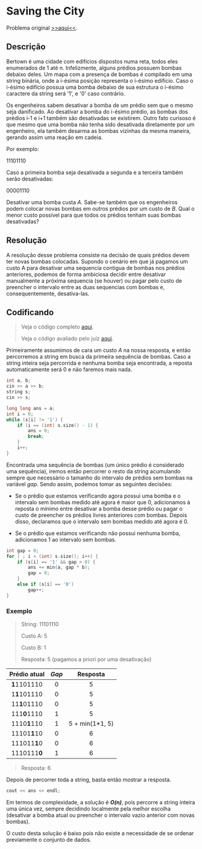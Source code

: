 # Saving the City

Problema original [>>aqui<<](https://codeforces.com/contest/1443/problem/B).

## Descrição

Bertown é uma cidade com edifícios dispostos numa reta, todos eles enumerados de 1 até n. Infelizmente, alguns prédios possuem bombas debaixo deles. Um mapa com a presença de bombas é compilado em uma string binária, onde a i-ésima posição representa o i-ésimo edifício. Caso o i-ésimo edifício possua uma bomba debaixo de sua estrutura o i-ésimo caractere da string será '1', e '0' caso contrário.

Os engenheiros sabem desativar a bomba de um prédio sem que o mesmo seja danificado. Ao desativar a bomba do i-ésimo prédio, as bombas dos prédios i-1 e i+1 também são desativadas se existirem. Outro fato curisoso é que mesmo que uma bomba não tenha sido desativada diretamente por um engenheiro, ela também desarma as bombas vizinhas da mesma maneira, gerando assim uma reação em cadeia.

Por exemplo:

11101110

Caso a primeira bomba seja desativada a segunda e a terceira também serão desativadas:

00001110

Desativar uma bomba custa _A_. Sabe-se também que os engenheiros podem colocar novas bombas em outros prédios por um custo de _B_.
Qual o menor custo possível para que todos os prédios tenham suas bombas desativadas?

## Resolução

A resolução desse problema consiste na decisão de quais prédios devem ter novas bombas colocadas. Supondo o cenário em que já pagamos um custo A para desativar uma sequencia contigua de bombas nos prédios anteriores, podemos de forma ambiciosa decidir entre desativar manualmente a próxima sequencia (se houver) ou pagar pelo custo de preencher o intervalo entre as duas sequencias com bombas e, consequentemente, desativa-las.

## Codificando

> Veja o código completo [aqui](1443B.cpp).
>
> Veja o código avaliado pelo juíz [aqui](https://codeforces.com/contest/1443/submission/110773481).

Primeiramente assumimos de cara um custo _A_ na nossa resposta, e então percorremos a string em busca da primeira sequência de bombas. Caso a string inteira seja percorrida e nenhuma bomba seja encontrada, a reposta automaticamente será 0 e não faremos mais nada.

```c++
int a, b;
cin >> a >> b;
string s;
cin >> s;

long long ans = a;
int i = 0;
while (s[i] != '1') {
    if (i == (int) s.size() - 1) {
        ans = 0;
        break;
    }
    i++; 
}
```

Encontrada uma sequência de bombas (um único prédio é considerado uma sequência), iremos então percorrer o resto da string acumulando sempre que necessário o tamanho do intervalo de prédios sem bombas na variável _gap_. Sendo assim, podemos tomar as seguintes decisões:

- Se o prédio que estamos verificando agora possui uma bomba e o intervalo sem bombas medido até agora é maior que 0, adicionamos à reposta o mínimo entre desativar a bomba desse prédio ou pagar o custo de preencher os prédios livres anteriores com bombas. Depois disso, declaramos que o intervalo sem bombas medido até agora é 0.

- Se o prédio que estamos verificando não possui nenhuma bomba, adicionamos 1 ao intervalo sem bombas.

```c++
int gap = 0;
for ( ; i < (int) s.size(); i++) {
    if (s[i] == '1' && gap > 0) {
        ans += min(a, gap * b);
        gap = 0;
    }
    else if (s[i] == '0')
        gap++;
}
```

### Exemplo

> String: 11101110
>
> Custo A: 5
>
> Custo B: 1
>
> Resposta: 5 (pagamos a priori por uma desativação)

| Prédio atual | _Gap_ | Resposta |
| :-: | :-: | :-: |
| **1**1101110 | 0 | 5 |
| 1**1**101110 | 0 | 5 |
| 11**1**01110 | 0 | 5 |
| 111**0**1110 | 1 | 5 |
| 1110**1**110 | 1 | 5 + min(1*1, 5) |
| 11101**1**10 | 0 | 6 |
| 111011**1**0 | 0 | 6 |
| 1110111**0** | 1 | 6 |

> Resposta: 6

Depois de percorrer toda a string, basta então mostrar a resposta.

```c++
cout << ans << endl;
```

Em termos de complexidade, a solução é ***O(n)***, pois percorre a string inteira uma única vez, sempre decidindo localmente pela melhor escolha (desativar a bomba atual ou preencher o intervalo vazio anterior com novas bombas).

O custo desta solução é baixo pois não existe a necessidade de se ordenar previamente o conjunto de dados.
